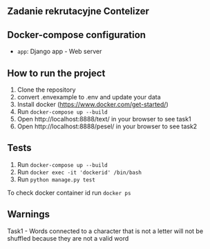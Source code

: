 ## Zadanie rekrutacyjne Contelizer

## Docker-compose configuration

- `app`: Django app - Web server

## How to run the project

1. Clone the repository
2. convert .envexample to .env and update your data
3. Install docker (https://www.docker.com/get-started/)
4. Run `docker-compose up --build`
5. Open http://localhost:8888/text/ in your browser to see task1
6. Open http://localhost:8888/pesel/ in your browser to see task2

## Tests

1. Run `docker-compose up --build`
2. Run `docker exec -it 'dockerid' /bin/bash`
3. Run `python manage.py test`

To check docker container id run `docker ps`

## Warnings

Task1 - Words connected to a character that is not a letter will not be shuffled because they are not a valid word
